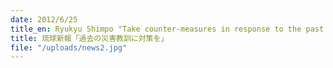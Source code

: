 ```yaml
---
date: 2012/6/25
title_en: Ryukyu Shimpo "Take counter-measures in response to the past tsunami disasters"
title: 琉球新報「過去の災害教訓に対策を」
file: "/uploads/news2.jpg"
---
```

